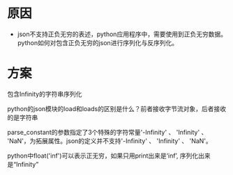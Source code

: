 # 原因
- json不支持正负无穷的表述，python应用程序中，需要使用到正负无穷数据。python如何对包含正负无穷的json进行序列化与反序列化。

# 方案
包含Infinity的字符串序列化

python的json模块的load和loads的区别是什么？前者接收字节流对象，后者接收的是字符串

parse_constant的参数指定了3个特殊的字符常量'-Infinity' 、 'Infinity' 、 'NaN'，为拓展属性。json的定义并不支持'-Infinity' 、 'Infinity' 、 'NaN'。

python中float('inf')可以表示正无穷，如果只用print出来是‘inf’, 序列化出来是“Infinity”